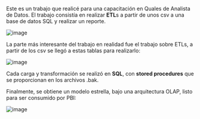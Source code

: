 Este es un trabajo que realicé para una capacitación en Quales de Analista de Datos. El trabajo consistía en realizar **ETL**s a partir de unos csv a una base de datos SQL y realizar un reporte.

![image](https://github.com/user-attachments/assets/53ce6e09-f123-4fd5-b42d-28d5951e41e9)

La parte más interesante del trabajo en realidad fue el trabajo sobre ETLs, a partir de los csv se llegó a estas tablas para realizarlo:

![image](https://github.com/user-attachments/assets/b1e1326f-77ff-41e3-bb7f-68f1ba915e9d)

Cada carga y transformación se realizó en **SQL**, con **stored procedures** que se proporcionan en los archivos .bak.

Finalmente, se obtiene un modelo estrella, bajo una arquitectura OLAP, listo para ser consumido por PBI:

![image](https://github.com/user-attachments/assets/ecd353a9-31ef-42e4-ab22-6c5d0c14ec0e)
